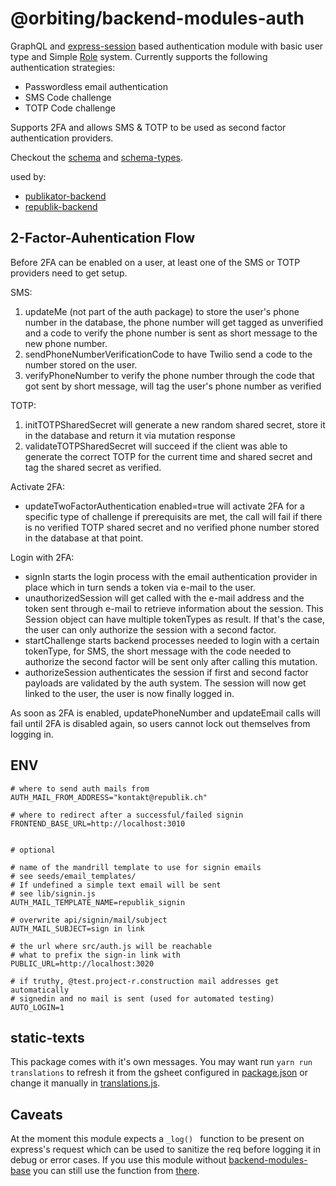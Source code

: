 # @orbiting/backend-modules-auth

GraphQL and [express-session](https://github.com/expressjs/session) based authentication module with basic user type and Simple [Role](lib/Roles.js) system. Currently supports the following authentication strategies:

- Passwordless email authentication
- SMS Code challenge
- TOTP Code challenge

Supports 2FA and allows SMS & TOTP to be used as second factor authentication providers.

Checkout the [schema](graphql/schema.js) and [schema-types](graphql/schema-types.js).

used by:
- [publikator-backend](https://github.com/orbiting/publikator-backend)
- [republik-backend](https://github.com/orbiting/republik-backend)

## 2-Factor-Auhentication Flow

Before 2FA can be enabled on a user, at least one of the SMS or TOTP providers need to get setup.

SMS:
1. updateMe (not part of the auth package) to store the user's phone number in the database, the phone number will get tagged as unverified and a code to verify the phone number is sent as short message to the new phone number.
2. sendPhoneNumberVerificationCode to have Twilio send a code to the number stored on the user.
3. verifyPhoneNumber to verify the phone number through the code that got sent by short message, will tag the user's phone number as verified

TOTP:
1. initTOTPSharedSecret will generate a new random shared secret, store it in the database and return it via mutation response
2. validateTOTPSharedSecret will succeed if the client was able to generate the correct TOTP for the current time and shared secret and tag the shared secret as verified.

Activate 2FA:
- updateTwoFactorAuthentication enabled=true will activate 2FA for a specific type of challenge if prerequisits are met, the call will fail if there is no verified TOTP shared secret and no verified phone number stored in the database at that point.

Login with 2FA:
- signIn starts the login process with the email authentication provider in place which in turn sends a token via e-mail to the user.
- unauthorizedSession will get called with the e-mail address and the token sent through e-mail to retrieve information about the session. This Session object can have multiple tokenTypes as result. If that's the case, the user can only authorize the session with a second factor.
- startChallenge starts backend processes needed to login with a certain tokenType, for SMS, the short message with the code needed to authorize the second factor will be sent only after calling this mutation.
- authorizeSession authenticates the session if first and second factor payloads are validated by the auth system. The session will now get linked to the user, the user is now finally logged in.

As soon as 2FA is enabled, updatePhoneNumber and updateEmail calls will fail until 2FA is disabled again, so users cannot lock out themselves from logging in.

## ENV
```
# where to send auth mails from
AUTH_MAIL_FROM_ADDRESS="kontakt@republik.ch"

# where to redirect after a successful/failed signin
FRONTEND_BASE_URL=http://localhost:3010


# optional

# name of the mandrill template to use for signin emails
# see seeds/email_templates/
# If undefined a simple text email will be sent
# see lib/signin.js
AUTH_MAIL_TEMPLATE_NAME=republik_signin

# overwrite api/signin/mail/subject
AUTH_MAIL_SUBJECT=sign in link

# the url where src/auth.js will be reachable
# what to prefix the sign-in link with
PUBLIC_URL=http://localhost:3020

# if truthy, @test.project-r.construction mail addresses get automatically
# signedin and no mail is sent (used for automated testing)
AUTO_LOGIN=1
```

## static-texts
This package comes with it's own messages. You may want run `yarn run translations` to refresh it from the gsheet configured in [package.json](package.json) or change it manually in [translations.js](/lib/translations.json).

## Caveats
At the moment this module expects a `_log() ` function to be present on express's request which can be used to sanitize the req before logging it in debug or error cases. If you use this module without [backend-modules-base](https://github.com/orbiting/backends/tree/master/packages/base) you can still use the function from [there](https://github.com/orbiting/backends/blob/master/packages/base/express/requestLog.js).
